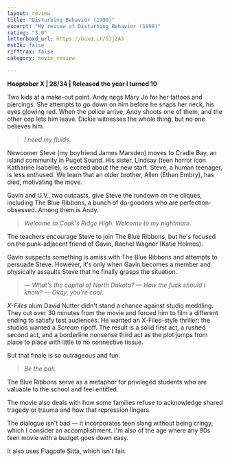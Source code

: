 ```yaml
---
layout: review
title: "Disturbing Behavior (1998)"
excerpt: "My review of Disturbing Behavior (1998)"
rating: "3.0"
letterboxd_url: https://boxd.it/53jZAJ
mst3k: false
rifftrax: false
category: movie_review

---
```


<b><a rel="nofollow">Hooptober X</a> | 28/34 | Released the year I turned 10</b>

Two kids at a make-out point. Andy negs Mary Jo for her tattoos and piercings. She attempts to go down on him before he snaps her neck, his eyes glowing red. When the police arrive, Andy shoots one of them, and the other cop lets him leave. Dickie witnesses the whole thing, but no one believes him.

<blockquote><i>I need my fluids.</i></blockquote>Newcomer Steve (my boyfriend James Marsden) moves to Cradle Bay, an island community in Puget Sound. His sister, Lindsay (teen horror icon Katharine Isabelle), is excited about the new start. Steve, a human teenager, is less enthused. We learn that an older brother, Allen (Ethan Embry), has died, motivating the move.

Gavin and U.V., two outcasts, give Steve the rundown on the cliques, including The Blue Ribbons, a bunch of do-gooders who are perfection-obsessed. Among them is Andy.

<blockquote><i>Welcome to Cook's Ridge High. Welcome to my nightmare.</i></blockquote>The teachers encourage Steve to join The Blue Ribbons, but he's focused on the punk-adjacent friend of Gavin, Rachel Wagner (Katie Holmes).

Gavin suspects something is amiss with The Blue Ribbons and attempts to persuade Steve. However, it's only when Gavin becomes a member and physically assaults Steve that he finally grasps the situation.

<blockquote><i>— What's the capital of North Dakota?
— How the fuck should I know?
— Okay, you're cool.</i></blockquote><i>X-Files</i> alum David Nutter didn't stand a chance against studio meddling. They cut over 30 minutes from the movie and forced him to film a different ending to satisfy test audiences. He wanted an X-Files-style thriller; the studios wanted a <i>Scream</i> ripoff. The result is a solid first act, a rushed second act, and a borderline nonsense third act as the plot jumps from place to place with little to no connective tissue.

But that finale is so outrageous and fun.

<blockquote><i>Be the ball.</i></blockquote>The Blue Ribbons serve as a metaphor for privileged students who are valuable to the school and feel entitled.

The movie also deals with how some families refuse to acknowledge shared tragedy or trauma and how that repression lingers.

The dialogue isn't bad — it incorporates teen slang without being cringy, which I consider an accomplishment. I'm also of the age where any 90s teen movie with a budget goes down easy.

It also uses Flagpole Sitta, which isn't fair.